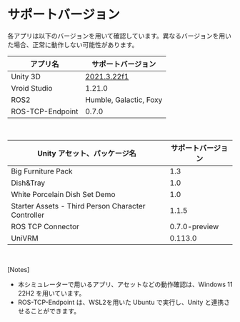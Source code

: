 # サポートバージョン

各アプリは以下のバージョンを用いて確認しています。異なるバージョンを用いた場合、正常に動作しない可能性があります。

| アプリ名 | サポートバージョン |
| -- | -- |
| Unity 3D | [2021.3.22f1](https://unity.com/releases/editor/whats-new/2021.3.22) |
| Vroid Studio | 1.21.0 |
| ROS2 | Humble, Galactic, Foxy |
| ROS-TCP-Endpoint | 0.7.0 |

<br>

| Unity アセット、パッケージ名 | サポートバージョン |
| -- | -- |
| Big Furniture Pack | 1.3 |
| Dish&Tray | 1.0 |
| White Porcelain Dish Set Demo | 1.0 |
| Starter Assets - Third Person Character Controller | 1.1.5 |
| ROS TCP Connector | 0.7.0-preview |
| UniVRM | 0.113.0 |

<br>

[Notes]

- 本シミュレーターで用いるアプリ、アセットなどの動作確認は、Windows 11 22H2 を用いています。
- ROS-TCP-Endpoint は、WSL2を用いた Ubuntu で実行し、Unity と連携させることができます。
